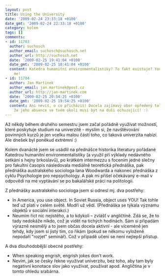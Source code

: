 ```yaml
---
layout: post
title: Using the University
date: '2009-02-24 23:33:18 +0100'
date_gmt: '2009-02-24 22:33:18 +0100'
category: kolem
tags: []
comments:
- id: 11703
  author: suchosch
  author_email: suchosch@suchosch.net
  author_url: http://suchosch.net
  date: '2009-02-25 19:41:04 +0100'
  date_gmt: '2009-02-25 18:41:04 +0100'
  content: Katedra humanitní environmentalistiky? To fakt existuje? You must be kyding
    me!
- id: 11704
  author: Jan Martinek
  author_email: jan.martinek@post.cz
  author_url: http://jan-martinek.com
  date: '2009-02-25 20:54:25 +0100'
  date_gmt: '2009-02-25 19:54:25 +0100'
  content: Ani nevíš, o co přicházíš! Docela zajímavý obor opředený tolika stereotypy,
    že jeho absence ve tvém okolí musí být na duši ochuzující! :)
---
```

<p>Až někdy během druhého semestru jsem začal pořádně využívat možností, které poskytuje studium na univerzitě - myslím si, že navštěvování povinných kurzů je jen vcelku malou částí toho, co taková univerzita nabízí. Ale dnešek byl poněkud extrémní :)</p>
<p>Kolem dvanácté jsem se usádlil na přednášce historika literatury pořádané Katedrou humanitní environmentalistiky (a využil při výklady nedávného setkání s hejny brkoslavů), po krátkém intermezzu s focením jedné slečny pro fakultní časopis následovala mediálně teoretická přednáška, pak přednáška australského sociologa Iana Woodwarda a nakonec přednáška z cyklu Psychologie pro nepsychology. A pak mi přišel očekávaný e-mail v odpovědi na mé vyptávání se po bakalářské práci na politologii.</p>
<p>Z přednášky australského sociologa jsem si odnesl mj. dva postřehy:</p>
<ul>
<li>In America, you use object. In Soviet Russia, object uses YOU! Tak tohle teď už platí v celém světě. Modří už vědí. (Přednáška se týkala významu objektů v sociální interakci.)</li>
<li>Neumím říct nic nejistého, a to kdykoli – zvlášť v angličtině. Zdá se, že to tady nedokáže nikdo, což je vidět na tichých hodinách. Sám si připadám výrazně nesmělý a to jsem občas docela aktivní - ale víceméně jen tehdy, kdy jsem si jistý tím, co říkám (pokud se někomu vyloženě nepodaří "rozjet" seminář). Což v případě učení se není nejlepší přístup.</li>
</ul>
<p>A dva dlouhodobější obecné postřehy:</p>
<ul>
<li>When speaking engrish, engrish jokes don't work.</li>
<li>Nevím, jak se česky řekne využívat univerzitu, bez toho, aby tam byly negativní konotace slov jako využívat, používat apod. Angličtina je v tomto ohledu srabárna.</li>
</ul>
